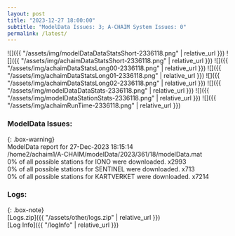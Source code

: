 ```yaml
---
layout: post
title: "2023-12-27 18:00:00"
subtitle: "ModelData Issues: 3; A-CHAIM System Issues: 0"
permalink: /latest/
---
```


![]({{ "/assets/img/modelDataDataStatsShort-2336118.png" | relative_url }})
![]({{ "/assets/img/achaimDataStatsShort-2336118.png" | relative_url }})
![]({{ "/assets/img/achaimDataStatsLong00-2336118.png" | relative_url }})
![]({{ "/assets/img/achaimDataStatsLong01-2336118.png" | relative_url }})
![]({{ "/assets/img/achaimDataStatsLong02-2336118.png" | relative_url }})
![]({{ "/assets/img/modelDataDataStats-2336118.png" | relative_url }})
![]({{ "/assets/img/modelDataStationStats-2336118.png" | relative_url }})
![]({{ "/assets/img/achaimRunTime-2336118.png" | relative_url }})


### ModelData Issues:  
  
{: .box-warning}  
 ModelData report for 27-Dec-2023 18:15:14   
 /home2/achaim1/A-CHAIM/modelData/2023/361/18/modelData.mat   
 0% of all possible stations for IONO were downloaded. x2993   
 0% of all possible stations for SENTINEL were downloaded. x713   
 0% of all possible stations for KARTVERKET were downloaded. x7214   
  


### Logs:  
  
{: .box-note}  
[Logs.zip]({{ "/assets/other/logs.zip" | relative_url }})  
[Log Info]({{ "/logInfo" | relative_url }})  
